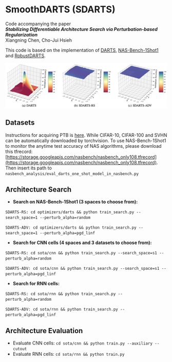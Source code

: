 # SmoothDARTS (SDARTS)
Code accompanying the paper  
***Stabilizing Differentiable Architecture Search via Perturbation-based Regularization***  
Xiangning Chen, Cho-Jui Hsieh

This code is based on the implementation of [DARTS](https://github.com/quark0/darts), [NAS-Bench-1Shot1](https://github.com/automl/nasbench-1shot1) and [RobustDARTS](https://github.com/MetaAnonym/RobustDARTS).

![](fig.png)

## Datasets
Instructions for acquiring PTB is [here](https://github.com/salesforce/awd-lstm-lm/blob/master/getdata.sh). 
While CIFAR-10, CIFAR-100 and SVHN can be automatically downloaded by torchvision.
To use NAS-Bench-1Shot1 to monitor the anytime test accuracy of NAS algorithms, please download this tfrecord:
[https://storage.googleapis.com/nasbench/nasbench_only108.tfrecord](https://storage.googleapis.com/nasbench/nasbench_only108.tfrecord).
Then insert its path to ```nasbench_analysis/eval_darts_one_shot_model_in_nasbench.py```

## Architecture Search
* **Search on NAS-Bench-1Shot1 (3 spaces to choose from):**

```SDARTS-RS: cd optimizers/darts && python train_search.py --search_space=1 --perturb_alpha=random```

```SDARTS-ADV: cd optimizers/darts && python train_search.py --search_space=1 --perturb_alpha=pgd_linf```

* **Search for CNN cells (4 spaces and 3 datasets to choose from):**

```SDARTS-RS: cd sota/cnn && python train_search.py --search_space=s1 --perturb_alpha=random```

```SDARTS-ADV: cd sota/cnn && python train_search.py --search_space=s1 --perturb_alpha=pgd_linf```

* **Search for RNN cells:**

```SDARTS-RS: cd sota/rnn && python train_search.py --perturb_alpha=random```

```SDARTS-ADV: cd sota/rnn && python train_search.py --perturb_alpha=pgd_linf```

## Architecture Evaluation
* Evaluate CNN cells: ```cd sota/cnn && python train.py --auxiliary --cutout```
* Evaluate RNN cells: ```cd sota/rnn && python train.py```




